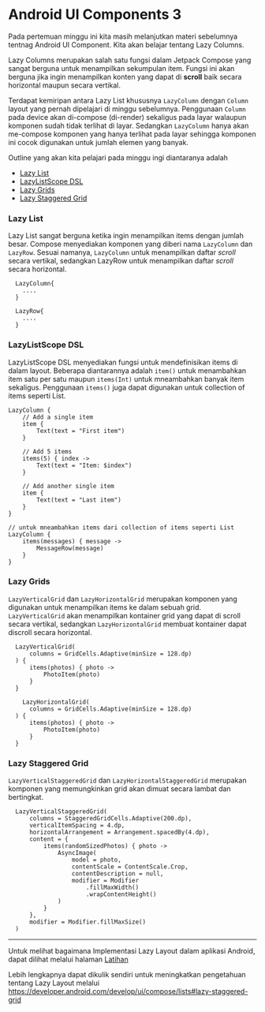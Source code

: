 # Android UI Components 3

Pada pertemuan minggu ini kita masih melanjutkan materi sebelumnya tentnag Android UI Component. Kita akan belajar tentang Lazy Columns.

Lazy Columns merupakan salah satu fungsi dalam Jetpack Compose yang sangat berguna untuk menampilkan sekumpulan item. Fungsi ini akan berguna jika ingin menampilkan konten yang dapat di **scroll** baik secara horizontal maupun secara vertikal.

Terdapat kemiripan antara Lazy List khususnya `LazyColumn` dengan `Column` layout yang pernah dipelajari di minggu sebelumnya. Penggunaan `Column` pada device akan di-compose (di-render) sekaligus pada layar walaupun komponen sudah tidak terlihat di layar. Sedangkan `LazyColumn` hanya akan me-compose komponen yang hanya terlihat pada layar sehingga komponen ini cocok digunakan untuk jumlah elemen yang banyak.

Outline yang akan kita pelajari pada minggu ingi diantaranya adalah

- [Lazy List](#lazy-list)
- [LazyListScope DSL](#lazylistscope-dsl)
- [Lazy Grids](#lazy-grids)
- [Lazy Staggered Grid](#lazy-staggered-grid)

### Lazy List

Lazy List sangat berguna ketika ingin menampilkan items dengan jumlah besar. Compose menyediakan komponen yang diberi nama `LazyColumn` dan `LazyRow`. Sesuai namanya, `LazyColumn` untuk menampilkan daftar _scroll_ secara vertikal, sedangkan LazyRow untuk menampilkan daftar _scroll_ secara horizontal.

```
  LazyColumn{
    ....
  }

  LazyRow{
    ....
  }

```

### LazyListScope DSL

LazyListScope DSL menyediakan fungsi untuk mendefinisikan items di dalam layout. Beberapa diantarannya adalah `item()` untuk menambahkan item satu per satu maupun `items(Int)` untuk mneambahkan banyak item sekaligus. Penggunaan `items()` juga dapat digunakan untuk collection of items seperti List.

```
LazyColumn {
    // Add a single item
    item {
        Text(text = "First item")
    }

    // Add 5 items
    items(5) { index ->
        Text(text = "Item: $index")
    }

    // Add another single item
    item {
        Text(text = "Last item")
    }
}

// untuk mneambahkan items dari collection of items seperti List
LazyColumn {
    items(messages) { message ->
        MessageRow(message)
    }
}

```

### Lazy Grids

`LazyVerticalGrid` dan `LazyHorizontalGrid` merupakan komponen yang digunakan untuk menampilkan items ke dalam sebuah grid. `LazyVerticalGrid` akan menampilkan kontainer grid yang dapat di scroll secara vertikal, sedangkan `LazyHorizontalGrid` membuat kontainer dapat discroll secara horizontal.

```
  LazyVerticalGrid(
      columns = GridCells.Adaptive(minSize = 128.dp)
  ) {
      items(photos) { photo ->
          PhotoItem(photo)
      }
  }

    LazyHorizontalGrid(
      columns = GridCells.Adaptive(minSize = 128.dp)
  ) {
      items(photos) { photo ->
          PhotoItem(photo)
      }
  }
```

### Lazy Staggered Grid

`LazyVerticalStaggeredGrid` dan `LazyHorizontalStaggeredGrid` merupakan komponen yang memungkinkan grid akan dimuat secara lambat dan bertingkat.

```
  LazyVerticalStaggeredGrid(
      columns = StaggeredGridCells.Adaptive(200.dp),
      verticalItemSpacing = 4.dp,
      horizontalArrangement = Arrangement.spacedBy(4.dp),
      content = {
          items(randomSizedPhotos) { photo ->
              AsyncImage(
                  model = photo,
                  contentScale = ContentScale.Crop,
                  contentDescription = null,
                  modifier = Modifier
                      .fillMaxWidth()
                      .wrapContentHeight()
              )
          }
      },
      modifier = Modifier.fillMaxSize()
  )
```

---

Untuk melihat bagaimana Implementasi Lazy Layout dalam aplikasi Android, dapat dilihat melalui halaman [Latihan](/week-06/praktik.md)

Lebih lengkapnya dapat dikulik sendiri untuk meningkatkan pengetahuan tentang Lazy Layout melalui https://developer.android.com/develop/ui/compose/lists#lazy-staggered-grid

